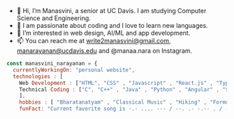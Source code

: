 - 👋 Hi, I’m Manasvini, a senior at UC Davis. I am studying Computer Science and Engineering. 
- 🕺 I am passionate about coding and I love to learn new languages. 
- 👀 I’m interested in web design, AI/ML and app development. 
- 📫 You can reach me at write2manasvini@gmail.com, manarayanan@ucdavis.edu and @manaa.nara on Instagram. 
```js
const manasvini_narayanan = {
  currentlyWorkingOn: "personal website",
  technologies : [
    Web Development : ["HTML", "CSS" , "Javascript" , "React.js" , "Typescript" ],
    Technical Coding : ["C", "C++" , "Java" , "Python" , "Angular" , "SQL"]
    ],
    hobbies : [ "Bharatanatyam" , "Classical Music" , "Hiking" , "Formula 1" , "Photography" ],
    funFact: "Current favorite song is -.- .... --- / --. .- -.-- . / -... -.-- / - .- .- .-. ..- -.- / .-. .- .. -. .-"
  ```
  
  
  
  
<!---
mana-nara/mana-nara is a ✨ special ✨ repository because its `README.md` (this file) appears on your GitHub profile.
You can click the Preview link to take a look at your changes.
--->
